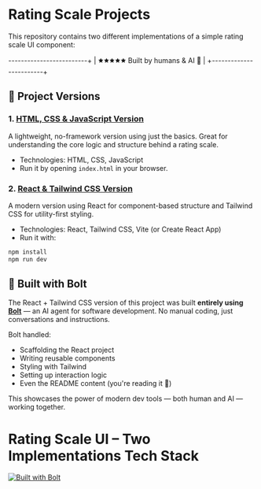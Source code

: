 #  Rating Scale Projects

This repository contains two different implementations of a simple rating scale UI component:

-------------------------+
|  🟊🟊🟊🟊🟊      Built by humans & AI 🤖     |
+------------------------+

## 📁 Project Versions

### 1. [HTML, CSS & JavaScript Version](./html-css-js-version)
A lightweight, no-framework version using just the basics. Great for understanding the core logic and structure behind a rating scale.

- Technologies: HTML, CSS, JavaScript
- Run it by opening `index.html` in your browser.

### 2. [React & Tailwind CSS Version](./react-tailwind-version)
A modern version using React for component-based structure and Tailwind CSS for utility-first styling.

- Technologies: React, Tailwind CSS, Vite (or Create React App)
- Run it with:

```bash
npm install
npm run dev
```
## 🤖 Built with Bolt

The React + Tailwind CSS version of this project was built **entirely using [Bolt](https://bolt.ai)** — an AI agent for software development. No manual coding, just conversations and instructions.

Bolt handled:

- Scaffolding the React project
- Writing reusable components
- Styling with Tailwind
- Setting up interaction logic
- Even the README content (you're reading it 👀)

This showcases the power of modern dev tools — both human and AI — working together.

#  Rating Scale UI – Two Implementations Tech Stack

[![Built with Bolt](https://img.shields.io/badge/Built%20with-Bolt-purple?style=for-the-badge)](https://bolt.ai)

